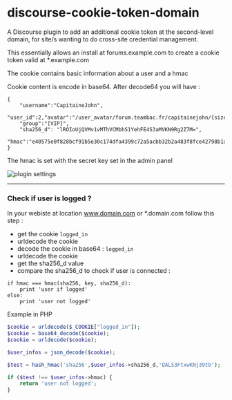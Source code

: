 discourse-cookie-token-domain
=======================

A Discourse plugin to add an additional cookie token at the second-level domain, for site/s wanting to do cross-site credential management.

This essentially allows an install at forums.example.com to create a cookie token valid at *.example.com

The cookie contains basic information about a user and a hmac


Cookie content is encode in base64. After decode64 you will have :
```
{
    "username":"CapitaineJohn",
    "user_id":2,"avatar":"/user_avatar/forum.teambac.fr/capitainejohn/{size}/117_1.png",
    "group":"[VIP]",
    "sha256_d": "lROIoUjQVMv1vMThVCMbhS1YehFE4S3aMVKN9Rg2Z7M=",
    "hmac":"e40575e0f828bcf91b5e30c174dfa4399c72a5acbb32b2a483f8fce42798b1ac"
}
```

The hmac is set with the secret key set in the admin panel

![plugin settings](https://i.gyazo.com/8e428c62a48bdfecfc36718807281e10.png)

---

### Check if user is logged ?

In your webiste at location www.domain.com or *.domain.com follow this step :

* get the cookie `logged_in`
* urldecode the cookie
* decode the cookie in base64 : `logged_in`
* urldecode the cookie
* get the sha256_d value
* compare the sha256_d to check if user is connected :

```
if hmac === hmac(sha256, key, sha256_d):
    print 'user if logged'
else:
    print 'user not logged'
```

Example in PHP

```php
$cookie = urldecode($_COOKIE["logged_in"]);
$cookie = base64_decode($cookie);
$cookie = urldecode($cookie);

$user_infos = json_decode($cookie);

$test = hash_hmac('sha256',$user_infos->sha256_d,'QALS3FtxwKNj39tb');

if ($test !== $user_infos->hmac) {
    return 'user not logged';
}
````